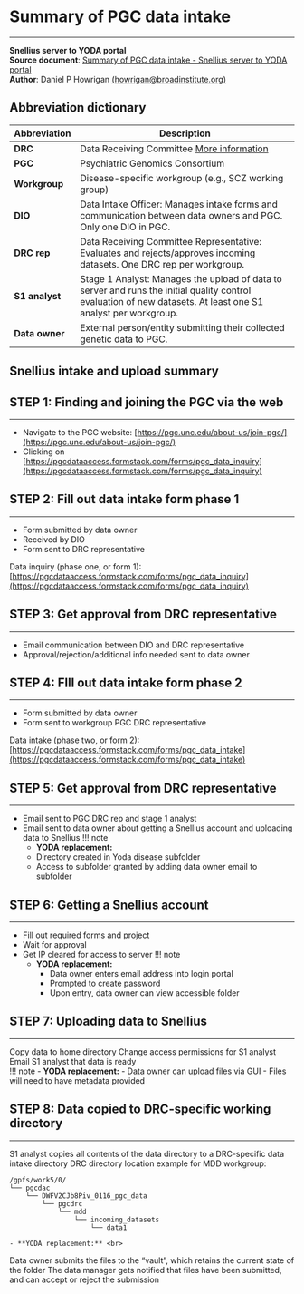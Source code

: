 # Summary of PGC data intake
***
**Snellius server to YODA portal** <br>
**Source document**: [Summary of PGC data intake - Snellius server to YODA portal](https://docs.google.com/document/d/1VGSvFdKB4S-Tox3COG8II5Q340JXvrfE7RyQ9G9fByg/edit?tab=t.0) <br>
**Author**: Daniel P Howrigan [(howrigan@broadinstitute.org)](mailto:howrigan@broadinstitute.org)


## Abbreviation dictionary

| **Abbreviation** | **Description**                                                                                                           |
|------------------|---------------------------------------------------------------------------------------------------------------------------|
| **DRC**          | Data Receiving Committee [More information](https://pgc.unc.edu/for-researchers/data-receiving-committee/)                  |
| **PGC**          | Psychiatric Genomics Consortium                                                                                             |
| **Workgroup**    | Disease-specific workgroup (e.g., SCZ working group)                                                                        |
| **DIO**          | Data Intake Officer: Manages intake forms and communication between data owners and PGC. Only one DIO in PGC.              |
| **DRC rep**      | Data Receiving Committee Representative: Evaluates and rejects/approves incoming datasets. One DRC rep per workgroup.       |
| **S1 analyst**   | Stage 1 Analyst: Manages the upload of data to server and runs the initial quality control evaluation of new datasets. At least one S1 analyst per workgroup. |
| **Data owner**   | External person/entity submitting their collected genetic data to PGC.                                                     |



## Snellius intake and upload summary

## STEP 1: Finding and joining the PGC via the web
***
- Navigate to the PGC website: [https://pgc.unc.edu/about-us/join-pgc/](https://pgc.unc.edu/about-us/join-pgc/) 
- Clicking on [https://pgcdataaccess.formstack.com/forms/pgc_data_inquiry](https://pgcdataaccess.formstack.com/forms/pgc_data_inquiry)

## STEP 2: Fill out data intake form phase 1
***
- Form submitted by data owner
- Received by DIO <br>
- Form sent to DRC representative <br>

Data inquiry (phase one, or form 1):
[https://pgcdataaccess.formstack.com/forms/pgc_data_inquiry](https://pgcdataaccess.formstack.com/forms/pgc_data_inquiry)


## STEP 3: Get approval from DRC representative
***
- Email communication between DIO and DRC representative
- Approval/rejection/additional info needed sent to data owner

## STEP 4: FIll out data intake form phase 2
***
- Form submitted by data owner
- Form sent to workgroup PGC DRC representative

Data intake (phase two, or form 2):
[https://pgcdataaccess.formstack.com/forms/pgc_data_intake](https://pgcdataaccess.formstack.com/forms/pgc_data_intake)

## STEP 5: Get approval from DRC representative
***
- Email sent to PGC DRC rep and  stage 1 analyst
- Email sent to data owner about getting a Snellius account and uploading data to Snellius
!!! note
    - **YODA replacement:** <br>
    - Directory created in Yoda disease subfolder <br>
    - Access to subfolder granted by adding data owner email to subfolder

## STEP 6: Getting a Snellius account
***
- Fill out required forms and project
- Wait for approval
- Get IP cleared for access to server
!!! note
    - **YODA replacement:**
      - Data owner enters email address into login portal<br>
      - Prompted to create password<br>
      - Upon entry, data owner can view accessible folder <br>

## STEP 7: Uploading data to Snellius
***
Copy data to home directory
Change access permissions for S1 analyst
Email S1 analyst that data is ready<br>
!!! note
    - **YODA replacement:**
      - Data owner can upload files via GUI
      - Files will need to have metadata provided

## STEP 8: Data copied to DRC-specific working directory
***
S1 analyst copies all contents of the data directory to a DRC-specific data intake directory
DRC directory location example for MDD workgroup:
```
/gpfs/work5/0/
└── pgcdac
    └── DWFV2CJb8Piv_0116_pgc_data
        └── pgcdrc
            └── mdd
                └── incoming_datasets
                    └── data1

```
    - **YODA replacement:** <br>
Data owner submits the files to the “vault”, which retains the current state of the folder
The data manager gets notified that files have been submitted, and can accept or reject the submission
